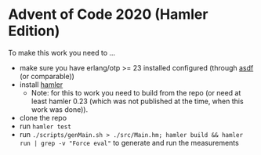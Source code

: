 # Advent of Code 2020 (Hamler Edition)

To make this work you need to ...

* make sure you have erlang/otp >= 23 installed configured
(through [asdf](https://github.com/asdf-vm/asdf) (or comparable))
* install [hamler](https://github.com/hamler-lang)
  * Note: for this to work you need to build from the repo (or need at least hamler 0.23 (which was not published at the time, when this work was done)). 
* clone the repo
* run `hamler test`
* run `./scripts/genMain.sh > ./src/Main.hm; hamler build && hamler run | grep -v "Force eval"` to generate and run the measurements
